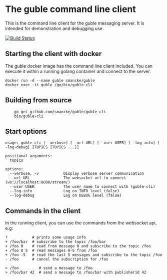 # The guble command line client

This is the command line client for the guble messaging server. It is intended
for demonstration and debugging use.

[![Build Status](https://api.travis-ci.org/smancke/guble.svg)](https://travis-ci.org/smancke/guble)


## Starting the client with docker 
The guble docker image has the command line client included. You can execute it within a running golang container and
connect to the server.
```
docker run -d --name guble smancke/guble
docker exec -it guble /go/bin/guble-cli
```


## Building from source
```
	go get github.com/smancke/guble/guble-cli
	bin/guble-cli
```

## Start options
```
usage: guble-cli [--verbose] [--url URL] [--user USER] [--log-info] [--log-debug] [TOPICS [TOPICS ...]]

positional arguments:
  topics

options:
  --verbose, -v           Display verbose server communication
  --url URL               The websocket url to connect (ws://localhost:8080/stream/)
  --user USER             The user name to connect with (guble-cli)
  --log-info              Log on INFO level (false)
  --log-debug             Log on DEBUG level (false)
```

## Commands in the client
In the running client, you can use the commands from the websocket api, e.g:
```
?           # prints some usage info
+ /foo/bar  # subscribe to the topic /foo/bar
+ /foo 0    # read from message 0 and subscribe to the topic /foo
+ /foo 0 5  # read messages 0-5 from /foo
+ /foo -5   # read the last 5 messages and subscribe to the topic /foo
- /foo      # cancel the subscription for /foo

> /foo         # send a message to /foo
> /foo/bar 42  # send a message to /foo/bar with publisherid 42
```



